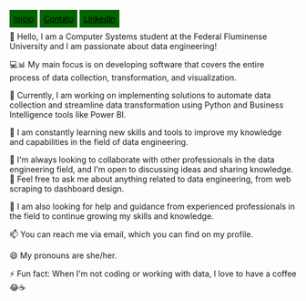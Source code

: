 <div class="button-container">
  <a href="https://github.com/ajulianajordao" class="button" style="border: 2px solid darkgreen; padding: 5px; color: black; background-color: darkgreen;">Início</a>
  <a href="mailto:julianaj.fernandes@hotmail.com" class="button" style="border: 2px solid darkgreen; padding: 5px; color: black; background-color: darkgreen;">Contato</a>
  <a href="https://www.linkedin.com/in/juliana-jordao-fernandes/" class="button" style="border: 2px solid darkgreen; padding: 5px; color: black; background-color: darkgreen;">LinkedIn</a>
</div>



👋 Hello, I am a Computer Systems student at the Federal Fluminense University and I am passionate about data engineering!

💻📊 My main focus is on developing software that covers the entire process of data collection, transformation, and visualization.

🔭 Currently, I am working on implementing solutions to automate data collection and streamline data transformation using Python and Business Intelligence tools like Power BI.

🌱 I am constantly learning new skills and tools to improve my knowledge and capabilities in the field of data engineering.

👯 I'm always looking to collaborate with other professionals in the data engineering field, and I'm open to discussing ideas and sharing knowledge. 💬 Feel free to ask me about anything related to data engineering, from web scraping to dashboard design.

🤔 I am also looking for help and guidance from experienced professionals in the field to continue growing my skills and knowledge.

📫 You can reach me via email, which you can find on my profile.

😄 My pronouns are she/her.

⚡ Fun fact: When I'm not coding or working with data, I love to have a coffee 😂☕️
